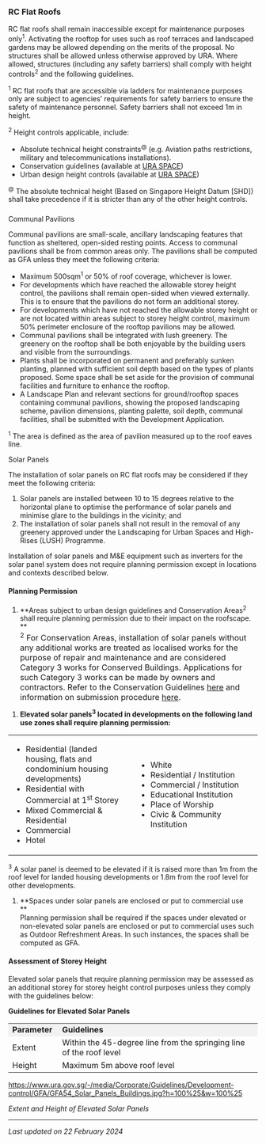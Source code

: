 ### RC Flat Roofs

RC flat roofs shall remain inaccessible except for maintenance purposes
only<sup>1</sup>. Activating the rooftop for uses such as roof terraces
and landscaped gardens may be allowed depending on the merits of the
proposal. No structures shall be allowed unless otherwise approved by
URA. Where allowed, structures
<span style="text-align: justify;">(including any safety barriers) shall
comply with height
controls</span><sup>2</sup><span style="text-align: justify;"> and
the</span> following guidelines.

<sup>1</sup> RC flat roofs that are accessible via ladders for
maintenance purposes only are subject to agencies’ requirements for
safety barriers to ensure the safety of maintenance personnel. Safety
barriers shall not exceed 1m in height.

<sup>2</sup> Height controls applicable, include:

-   Absolute technical height constraints<sup>@</sup> (e.g. Aviation
    paths restrictions, military and telecommunications installations).
-   Conservation guidelines (available
    at <a href="https://www.ura.gov.sg/maps/?service=STB" target="_blank">URA
    SPACE</a>)
-   Urban design height controls (available
    at <a href="https://www.ura.gov.sg/maps/?service=STB" target="_blank">URA
    SPACE</a>)

<sup>@</sup> The absolute technical height (Based on Singapore Height
Datum \[SHD\]) shall take precedence if it is stricter than any of the
other height controls.

### 

<a href="#Communal-Pavilions" class="collapsible collapsed"
data-toggle="collapse"></a>

Communal Pavilions

Communal pavilions are small-scale, ancillary landscaping features that
function as sheltered, open-sided resting points. Access to communal
pavilions shall be from common areas only. The pavilions shall be
computed as GFA unless they meet the following criteria:

-   Maximum 500sqm<sup>1</sup> or 50% of roof coverage, whichever is
    lower.
-   For developments which have reached the allowable storey height
    control, the pavilions shall remain open-sided when viewed
    externally. This is to ensure that the pavilions do not form an
    additional storey.
-   For developments which have not reached the allowable storey height
    or are not located within areas subject to storey height control,
    maximum 50% perimeter enclosure of the rooftop pavilions may be
    allowed.
-   Communal pavilions shall be integrated with lush greenery. The
    greenery on the rooftop shall be both enjoyable by the building
    users and visible from the surroundings.
-   Plants shall be incorporated on permanent and preferably sunken
    planting, planned with sufficient soil depth based on the types of
    plants proposed. Some space shall be set aside for the provision of
    communal facilities and furniture to enhance the rooftop.
-   A Landscape Plan and relevant sections for ground/rooftop spaces
    containing communal pavilions, showing the proposed landscaping
    scheme, pavilion dimensions, planting palette, soil depth, communal
    facilities, shall be submitted with the Development Application.

<sup>1</sup> The area is defined as the area of pavilion measured up to
the roof eaves line.

<a href="#Solar-Panels" class="collapsible collapsed"
data-toggle="collapse"></a>

Solar Panels

The installation of solar panels on RC flat roofs may be considered if
they meet the following criteria:

1.  Solar panels are installed between 10 to 15 degrees relative to the
    horizontal plane to optimise the performance of solar panels and
    minimise glare to the buildings in the vicinity; and
2.  The installation of solar panels shall not result in the removal of
    any greenery approved under the Landscaping for Urban Spaces and
    High-Rises (LUSH) Programme.

Installation of solar panels and M&E equipment such as inverters for the
solar panel system does not require planning permission except in
locations and contexts described below.

<a href="#Planning-Permission" class="collapsible collapsed"
data-parent="#Solar-Panels1" data-toggle="collapse"></a>

#### Planning Permission

1.  **Areas subject to urban design guidelines and Conservation
    Areas<sup>2</sup> shall require planning permission due to their
    impact on the roofscape.  
    **  
    <span style="font-size: 16px;"><sup>2</sup> For Conservation Areas,
    installation of solar panels without any additional works are
    treated as localised works for the purpose of repair and maintenance
    and are considered Category 3 works for Conserved Buildings.
    Applications for such Category 3 works can be made by owners and
    contractors. Refer to the Conservation Guidelines
    <a href="https://www.ura.gov.sg/Corporate/Guidelines/Conservation"
    target="_blank">here</a> and information on submission procedure <a
    href="https://www.ura.gov.sg/Corporate/Guidelines/Conservation/Additions-Alterations/Types-Works"
    target="_blank">here</a>.</span>

<!-- -->

1.  **Elevated solar panels<sup>3</sup> located in developments on the
    following land use zones shall require planning permission:**

<table width="100%">
<colgroup>
<col style="width: 50%" />
<col style="width: 50%" />
</colgroup>
<tbody>
<tr class="odd">
<td style="width: 50%"><ul>
<li>Residential (landed housing, flats and condominium housing
developments)</li>
<li>Residential with Commercial at 1<sup>st</sup> Storey</li>
<li>Mixed Commercial &amp; Residential</li>
<li>Commercial</li>
<li>Hotel</li>
</ul></td>
<td style="width: 50%"><ul>
<li>White</li>
<li>Residential / Institution</li>
<li>Commercial / Institution</li>
<li>Educational Institution</li>
<li>Place of Worship</li>
<li>Civic &amp; Community Institution</li>
</ul></td>
</tr>
</tbody>
</table>

  

<sup>3</sup> A solar panel is deemed to be elevated if it is raised more
than 1m from the roof level for landed housing developments or 1.8m from
the roof level for other developments.

1.  **Spaces under solar panels are enclosed or put to commercial use  
    **  
    Planning permission shall be required if the spaces under elevated
    or non-elevated solar panels are enclosed or put to commercial uses
    such as Outdoor Refreshment Areas. In such instances, the spaces
    shall be computed as GFA.

<a href="#Storey-Height" class="collapsible collapsed"
data-parent="#Solar-Panels1" data-toggle="collapse"></a>

#### Assessment of Storey Height

Elevated solar panels that require planning permission may be assessed
as an additional storey for storey height control purposes unless they
comply with the guidelines below:

**Guidelines for Elevated Solar Panels**

<table width="100%">
<tbody>
<tr class="odd">
<td
style="width: 20%; background-color: #f2f2f2"><strong>Parameter</strong></td>
<td
style="width: 80%; background-color: #f2f2f2"><strong>Guidelines</strong></td>
</tr>
<tr class="even">
<td>Extent</td>
<td>Within the 45-degree line from the springing line of the roof
level</td>
</tr>
<tr class="odd">
<td>Height</td>
<td>Maximum 5m above roof level</td>
</tr>
</tbody>
</table>

  

<https://www.ura.gov.sg/-/media/Corporate/Guidelines/Development-control/GFA/GFA54_Solar_Panels_Buildings.jpg?h=100%25&w=100%25>

*Extent and Height of Elevated Solar Panels*

------------------------------------------------------------------------

*Last updated on 22 February 2024*
